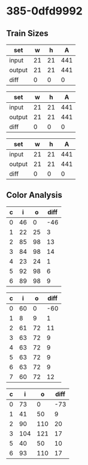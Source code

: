 # 385-0dfd9992
## Train Sizes

|set|w|h|A|
|---|---|---|---|
|input|21|21|441|
|output|21|21|441|
|diff|0|0|0|


|set|w|h|A|
|---|---|---|---|
|input|21|21|441|
|output|21|21|441|
|diff|0|0|0|


|set|w|h|A|
|---|---|---|---|
|input|21|21|441|
|output|21|21|441|
|diff|0|0|0|


## Color Analysis

|c|i|o|diff|
|---|---|---|---|
|0|46|0|-46|
|1|22|25|3|
|2|85|98|13|
|3|84|98|14|
|4|23|24|1|
|5|92|98|6|
|6|89|98|9|


|c|i|o|diff|
|---|---|---|---|
|0|60|0|-60|
|1|8|9|1|
|2|61|72|11|
|3|63|72|9|
|4|63|72|9|
|5|63|72|9|
|6|63|72|9|
|7|60|72|12|


|c|i|o|diff|
|---|---|---|---|
|0|73|0|-73|
|1|41|50|9|
|2|90|110|20|
|3|104|121|17|
|5|40|50|10|
|6|93|110|17|

